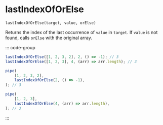 # lastIndexOfOrElse

`lastIndexOfOrElse(target, value, orElse)`

Returns the index of the last occurrence of `value` in `target`. If `value` is not found, calls `orElse` with the original array.

::: code-group

```ts [data-first]
lastIndexOfOrElse([1, 2, 3, 2], 2, () => -1); // 3
lastIndexOfOrElse([1, 2, 3], 4, (arr) => arr.length); // 3
```

```ts [data-last]
pipe(
    [1, 2, 3, 2],
    lastIndexOfOrElse(2, () => -1),
); // 3

pipe(
    [1, 2, 3],
    lastIndexOfOrElse(4, (arr) => arr.length),
); // 3
```

:::
